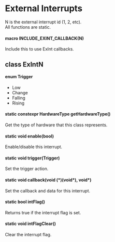 # External Interrupts
N is the external interrupt id (1, 2, etc).<br>
All functions are static.
#### macro INCLUDE_EXINT_CALLBACK(N)
Include this to use ExInt callbacks.
## class ExIntN
#### enum Trigger
* Low
* Change
* Falling
* Rising
#### static constexpr HardwareType getHardwareType()
Get the type of hardware that this class represents.
#### static void enable(bool)
Enable/disable this interrupt.
#### static void trigger(Trigger)
Set the trigger action.
#### static void callback(void (\*)(void\*), void\*)
Set the callback and data for this interrupt.
#### static bool intFlag()
Returns true if the interrupt flag is set.
#### static void intFlagClear()
Clear the interrupt flag.
